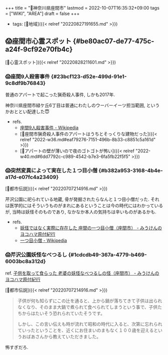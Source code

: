 +++
title = "📝神奈川県座間市"
lastmod = 2022-10-07T16:35:32+09:00
tags = ["WIKI", "AREA"]
draft = false
+++

-   tags: [🔖地域]({{< relref "20220827191655.md" >}})


## 😱座間市心霊スポット {#be80ac07-de77-475c-a24f-9cf92e70fb4c}

[🔖心霊スポット]({{< relref "20220828211601.md" >}})


### 😱座間9人殺害事件 {#23bcf123-d52e-499d-91e1-9c8df9b76843}

普通のアパートで起こった猟奇殺人事件, しかも2017年.

神奈川県座間市緑ケ丘6丁目は普通にわたしのウーバーイーツ担当範囲, というかおととい配達した😇

-   refs.
    -   [座間9人殺害事件 - Wikipedia](https://ja.wikipedia.org/wiki/%E5%BA%A7%E9%96%939%E4%BA%BA%E6%AE%BA%E5%AE%B3%E4%BA%8B%E4%BB%B6)
    -   [💭座間市猟奇殺人事件のアパートはうちとそっくりな建物だった]({{< relref "2022-w36.md#eaf79276-7151-496b-8b33-c8851c5a161d" >}})
    -   [💭アパートの壁が薄いので夜のゴトゴトが怖い]({{< relref "2022-w40.md#6dd7792c-c989-4542-b7e3-6fa5fb22f5f5" >}})


### 😱突然変異によって実在した１つ目小僧 {#b382a953-3168-4b4e-a17d-e07fc4a23409}

[🔖都市伝説]({{< relref "20220707214916.md" >}})

芹沢公園に祀られている地蔵, 骨が発掘されたらなんと１つ目小僧だった. それは医学的にはそういうものがまれにあるということは今の時代にはわかっているが, 当時は妖怪そのものであり, なかなか本人の気持ちは辛いものがあるかも.

-   refs.
    -   [妖怪ではなく実際に存在した 座間の一つ目小僧（座間市） - みうけんのヨコハマ原付紀行](https://www.miuken.net/entry/2020/12/20/000000)
    -   [一つ目小僧 - Wikipedia](https://ja.wikipedia.org/wiki/%E4%B8%80%E3%81%A4%E7%9B%AE%E5%B0%8F%E5%83%A7)


### 😱芹沢公園妖怪なべつるし {#1cdcdb49-367a-4779-b469-6003bc8a312d}

ref. [子供を取って食らった 老婆の妖怪なべつるしの怪（座間市） - みうけんのヨコハマ原付紀行](https://www.miuken.net/entry/2021/02/16/000000)

[🔖都市伝説]({{< relref "20220707214916.md" >}})

> 子供が何も知らずにこの辻を通ると、上から鍋が落ちてきて子供は出られなくなり、そのまま大鍋で煮られて食べられてしまうという事で、子供たちからはたいそう恐れられていたそうです。
>
> しかし、この言い伝えも時が流れて昭和の時代に入ると、次第に忘れられていったということを、近くにお住まいのまもなく１００歳を迎えるというおばあさんから教えていただきました。

怖すぎだろ.
